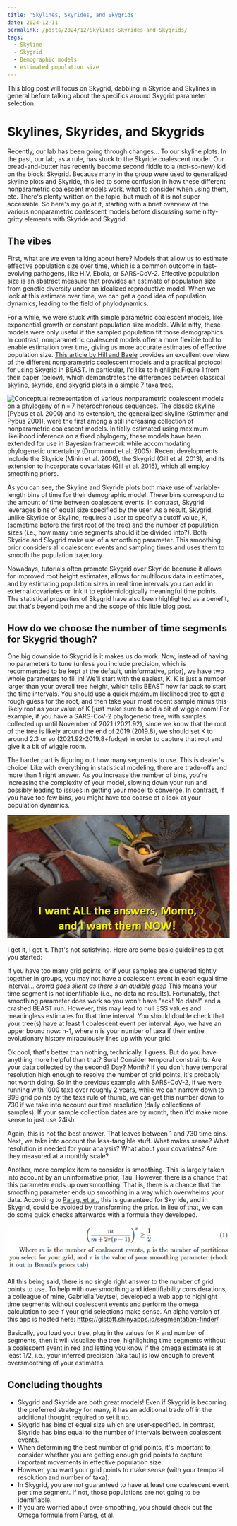 ```yaml
---
title: 'Skylines, Skyrides, and Skygrids'
date: 2024-12-11
permalink: /posts/2024/12/Skylines-Skyrides-and-Skygrids/
tags:
  - Skyline
  - Skygrid
  - Demographic models
  - estimated population size
---
```


This blog post will focus on Skygrid, dabbling in Skyride and Skylines in general before talking about the specifics around Skygrid parameter selection.

Skylines, Skyrides, and Skygrids
==========================
 
Recently, our lab has been going through changes… To our skyline plots. In the past, our lab, as a rule, has stuck to the Skyride coalescent model. Our bread-and-butter has recently become second fiddle to a (not-so-new) kid on the block: Skygrid. Because many in the group were used to generalized skyline plots and Skyride, this led to some confusion in how these different nonparametric coalescent models work, what to consider when using them, etc. There's plenty written on the topic, but much of it is not super accessible. So here's my go at it, starting with a brief overview of the various nonparametric coalescent models before discussing some nitty-gritty elements with Skyride and Skygrid.
 
## The vibes
 
First, what are we even talking about here? Models that allow us to estimate effective population size over time, which is a common outcome in fast-evolving pathogens, like HIV, Ebola, or SARS-CoV-2. Effective population size is an abstract measure that provides an estimate of population size from genetic diversity under an idealized reproductive model. When we look at this estimate over time, we can get a good idea of population dynamics, leading to the field of phylodynamics.
 
For a while, we were stuck with simple parametric coalescent models, like exponential growth or constant population size models. While nifty, these models were only useful if the sampled population fit those demographics. In contrast, nonparametric coalescent models offer a more flexible tool to enable estimation over time, giving us more accurate estimates of effective population size. [This article by Hill and Baele](https://doi.org/10.1093/molbev/msz172) provides an excellent overview of the different nonparametric coalescent models and a practical protocol for using Skygrid in BEAST. In particular, I'd like to highlight Figure 1 from their paper (below), which demonstrates the differences between classical skyline, skyride, and skygrid plots in a simple 7 taxa tree.
 
![Conceptual representation of various nonparametric coalescent models on a phylogeny of n = 7 heterochronous sequences. The classic skyline (Pybus et al. 2000) and its extension, the generalized skyline (Strimmer and Pybus 2001), were the first among a still increasing collection of nonparametric coalescent models. Initially estimated using maximum likelihood inference on a fixed phylogeny, these models have been extended for use in Bayesian framework while accommodating phylogenetic uncertainty (Drummond et al. 2005). Recent developments include the Skyride (Minin et al. 2008), the Skygrid (Gill et al. 2013), and its extension to incorporate covariates (Gill et al. 2016), which all employ smoothing priors.](https://raw.githubusercontent.com/glstott/glstott.github.io/refs/heads/master/images/Exported%20image%2020241210110947-0.jpeg)  

As you can see, the Skyline and Skyride plots both make use of variable-length bins of time for their demographic model. These bins correspond to the amount of time between coalescent events. In contrast, Skygrid leverages bins of equal size specified by the user. As a result, Skygrid, unlike Skyride or Skyline, requires a user to specify a cutoff value, K, (sometime before the first root of the tree) and the number of population sizes (i.e., how many time segments should it be divided into?). Both Skyride and Skygrid make use of a smoothing parameter. This smoothing prior considers all coalescent events and sampling times and uses them to smooth the population trajectory.
 
Nowadays, tutorials often promote Skygrid over Skyride because it allows for improved root height estimates, allows for multilocus data in estimates, and by estimating population sizes in real time intervals you can add in external covariates or link it to epidemiologically meaningful time points. The statistical properties of Skygrid have also been highlighted as a benefit, but that's beyond both me and the scope of this little blog post.
 
## How do we choose the number of time segments for Skygrid though?
 
One big downside to Skygrid is it makes us do work. Now, instead of having no parameters to tune (unless you include precision, which is recommended to be kept at the default, uninformative, prior), we have two whole parameters to fill in! We'll start with the easiest, K. K is just a number larger than your overall tree height, which tells BEAST how far back to start the time intervals. You should use a quick maximum likelihood tree to get a rough guess for the root, and then take your most recent sample minus this likely root as your value of K (just make sure to add a bit of wiggle room! For example, if you have a SARS-CoV-2 phylogenetic tree, with samples collected up until November of 2021 (2021.92), since we know that the root of the tree is likely around the end of 2019 (2019.8), we should set K to around 2.3 or so (2021.92-2019.8+fudge) in order to capture that root and give it a bit of wiggle room.
 
The harder part is figuring out how many segments to use. This is dealer's choice! Like with everything in statistical modeling, there are trade-offs and more than 1 right answer. As you increase the number of bins, you're increasing the complexity of your model, slowing down your run and possibly leading to issues in getting your model to converge. In contrast, if you have too few bins, you might have too coarse of a look at your population dynamics.
 
 ![image](https://raw.githubusercontent.com/glstott/glstott.github.io/refs/heads/master/images/Exported%20image%2020241210110948-1.png) 

I get it, I get it. That's not satisfying. Here are some basic guidelines to get you started:
 
If you have too many grid points, or if your samples are clustered tightly together in groups, you may not have a coalescent event in each equal time interval… *crowd goes silent as there's an audible gasp* This means your time segment is not identifiable (i.e., no data no results). Fortunately, that smoothing parameter does work so you won't have "ack! No data!" and a crashed BEAST run. However, this may lead to null ESS values and meaningless estimates for that time interval. You should double check that your tree(s) have at least 1 coalescent event per interval. Ayo, we have an upper bound now: n-1, where n is your number of taxa if their entire evolutionary history miraculously lines up with your grid.
 
Ok cool, that's better than nothing, technically, I guess. But do you have anything more helpful than that? Sure! Consider temporal constraints. Are your data collected by the second? Day? Month? If you don't have temporal resolution high enough to resolve the number of grid points, it's probably not worth doing. So in the previous example with SARS-CoV-2, if we were running with 1000 taxa over roughly 2 years, while we can narrow down to 999 grid points by the taxa rule of thumb, we can get this number down to 730 if we take into account our time resolution (daily collections of samples). If your sample collection dates are by month, then it'd make more sense to just use 24ish.
 
Again, this is not the best answer. That leaves between 1 and 730 time bins. Next, we take into account the less-tangible stuff. What makes sense? What resolution is needed for your analysis? What about your covariates? Are they measured at a monthly scale?
 
Another, more complex item to consider is smoothing. This is largely taken into account by an uninformative prior, Tau. However, there is a chance that this parameter ends up oversmoothing. That is, there is a chance that the smoothing parameter ends up smoothing in a way which overwhelms your data. According to [Parag, et al.](https://doi.org/10.1093/sysbio/syab037), this is guaranteed for Skyride, and in Skygrid, could be avoided by transforming the prior. In lieu of that, we can do some quick checks afterwards with a formula they developed. 

![snippet](https://raw.githubusercontent.com/glstott/glstott.github.io/refs/heads/master/images/Pasted%20image%2020241211151651.png)

All this being said, there is no single right answer to the number of grid points to use. To help with oversmoothing and identifiability considerations, a colleague of mine, Gabriella Veytsel, developed a web app to highlight time segments without coalescent events and perform the omega calculation to see if your grid selections make sense. An alpha version of this app is hosted here: https://glstott.shinyapps.io/segmentation-finder/

Basically, you load your tree, plug in the values for K and number of segments, then it will visualize the tree, highlighting time segments without a coalescent event in red and letting you know if the omega estimate is at least 1/2, i.e., your inferred precision (aka tau) is low enough to prevent oversmoothing of your estimates.

## Concluding thoughts

* Skygrid and Skyride are both great models! Even if Skygrid is becoming the preferred strategy for many, it has an additional trade off in the additional thought required to set it up. 
* Skygrid has bins of equal size which are user-specified. In contrast, Skyride has bins equal to the number of intervals between coalescent events. 
* When determining the best number of grid points, it's important to consider whether you are getting enough grid points to capture important movements in effective population size.
* However, you want your grid points to make sense (with your temporal resolution and number of taxa).
* In Skygrid, you are not guaranteed to have at least one coalescent event per time segment. If not, those populations are not going to be identifiable.
* If you are worried about over-smoothing, you should check out the Omega formula from Parag, et al.
